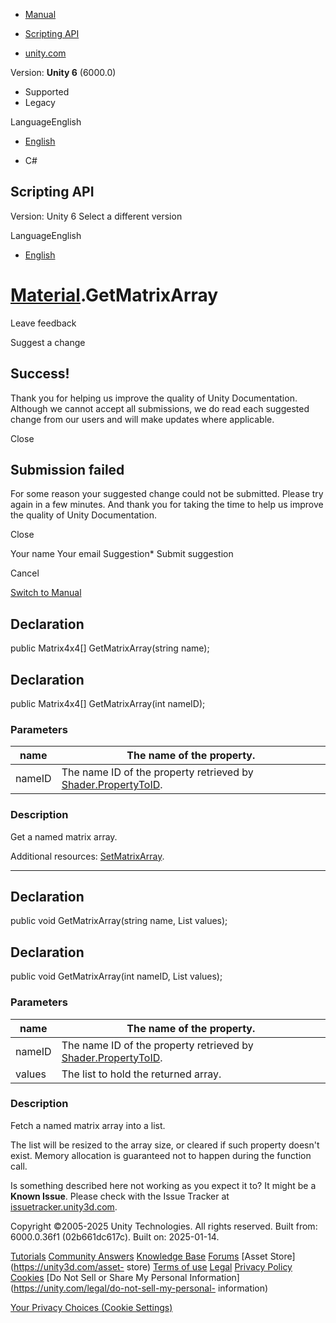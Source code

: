 [ ]()

  * [Manual](../Manual/index.html)
  * [Scripting API](../ScriptReference/index.html)

  * [unity.com](https://unity.com/)

Version: **Unity 6** (6000.0)

  * Supported
  * Legacy

LanguageEnglish

  * [English]()

  * C#

[ ](https://docs.unity3d.com)

## Scripting API

Version: Unity 6 Select a different version

LanguageEnglish

  * [English]()

#  [Material](Material.html).GetMatrixArray

Leave feedback

Suggest a change

## Success!

Thank you for helping us improve the quality of Unity Documentation. Although
we cannot accept all submissions, we do read each suggested change from our
users and will make updates where applicable.

Close

## Submission failed

For some reason your suggested change could not be submitted. Please <a>try
again</a> in a few minutes. And thank you for taking the time to help us
improve the quality of Unity Documentation.

Close

Your name Your email Suggestion* Submit suggestion

Cancel

[Switch to Manual](../Manual/class-Material.html "Go to Material Component in
the Manual")

## Declaration

public Matrix4x4[] GetMatrixArray(string name);

## Declaration

public Matrix4x4[] GetMatrixArray(int nameID);

### Parameters

name | The name of the property.  
---|---  
nameID | The name ID of the property retrieved by [Shader.PropertyToID](Shader.PropertyToID.html).  
  
### Description

Get a named matrix array.

Additional resources: [SetMatrixArray](Material.SetMatrixArray.html).

* * *

## Declaration

public void GetMatrixArray(string name, List<Matrix4x4> values);

## Declaration

public void GetMatrixArray(int nameID, List<Matrix4x4> values);

### Parameters

name | The name of the property.  
---|---  
nameID | The name ID of the property retrieved by [Shader.PropertyToID](Shader.PropertyToID.html).  
values | The list to hold the returned array.  
  
### Description

Fetch a named matrix array into a list.

The list will be resized to the array size, or cleared if such property
doesn't exist. Memory allocation is guaranteed not to happen during the
function call.

Is something described here not working as you expect it to? It might be a
**Known Issue**. Please check with the Issue Tracker at
[issuetracker.unity3d.com](https://issuetracker.unity3d.com).

Copyright ©2005-2025 Unity Technologies. All rights reserved. Built from:
6000.0.36f1 (02b661dc617c). Built on: 2025-01-14.

[Tutorials](https://unity3d.com/learn) [Community
Answers](https://answers.unity3d.com) [Knowledge
Base](https://support.unity3d.com/hc/en-us)
[Forums](https://forum.unity3d.com) [Asset Store](https://unity3d.com/asset-
store) [Terms of use](https://docs.unity3d.com/Manual/TermsOfUse.html)
[Legal](https://unity.com/legal) [Privacy
Policy](https://unity.com/legal/privacy-policy)
[Cookies](https://unity.com/legal/cookie-policy) [Do Not Sell or Share My
Personal Information](https://unity.com/legal/do-not-sell-my-personal-
information)

[Your Privacy Choices (Cookie Settings)](javascript:void\(0\);)

